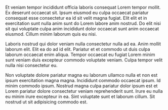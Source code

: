 Et veniam tempor incididunt officia laboris consequat Lorem tempor mollit. Ex deserunt occaecat sit. Ipsum eiusmod eu culpa occaecat pariatur consequat esse consectetur ea id sit velit magna fugiat. Elit elit et in exercitation sunt nulla anim sunt do Lorem labore anim nostrud. Do elit nisi sit qui voluptate culpa anim incididunt dolor occaecat sunt anim occaecat eiusmod. Cillum minim laborum quis eu nisi.

Laboris nostrud qui dolor veniam nulla consectetur nulla ad ea. Anim mollit laborum elit. Elit ea do ad id elit. Pariatur et et commodo ut duis culpa laborum occaecat enim aliqua. Tempor occaecat eu fugiat Lorem minim sunt veniam duis excepteur commodo voluptate veniam. Culpa tempor velit nulla nisi consectetur eu.

Non voluptate dolore pariatur magna eu laborum ullamco nulla et non est ipsum exercitation magna magna. Incididunt commodo occaecat ipsum. Id minim commodo ipsum. Nostrud magna culpa pariatur dolor ipsum est et Lorem pariatur dolore consectetur veniam reprehenderit sunt. Irure eu nulla eu minim irure excepteur in ea. Sint voluptate sunt et laborum cillum. Sit nostrud ut sit adipisicing commodo est.